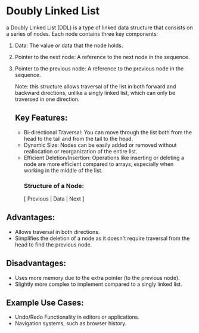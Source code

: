 # Doubly Linked List
a Doubly Linked List (DDL) is a type of linked data structure that consists on a series of nodes. Each node contains three key components: 
1. Data: The value or data that the node holds.
2. Pointer to the next node: A reference to the next node in the sequence.
3. Pointer to the previous node: A reference to the previous node in the sequence.

   Note: this structure allows traversal of the list in both forward and backward directions, unlike a singly linked list, which can only be traversed in one direction.

   ## Key Features:
   - Bi-directional Traversal: You can move through the list both from the head to the tail and from the tail to the head.
   - Dynamic Size: Nodes can be easily added or removed without reallocation or reorganization of the entire list.
   - Efficient Deletion/Insertion: Operations like inserting or deleting a node are more efficient compared to arrays, especially when working in the middle of the list.
     ### Structure of a Node:
     [ Previous | Data | Next ]

## Advantages:

- Allows traversal in both directions.
- Simplifies the deletion of a node as it doesn't require traversal from the head to find the previous node.

## Disadvantages:
- Uses more memory due to the extra pointer (to the previous node).
- Slightly more complex to implement compared to a singly linked list.

## Example Use Cases:
- Undo/Redo Functionality in editors or applications.
- Navigation systems, such as browser history.
